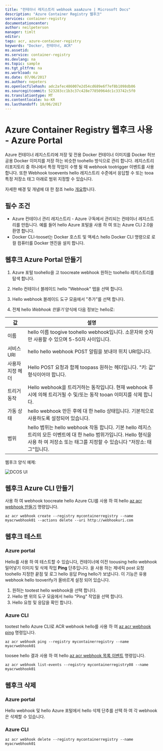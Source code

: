 ```yaml
---
title: "컨테이너 레지스트리 webhook aaaAzure | Microsoft Docs"
description: "Azure Container Registry 웹후크"
services: container-registry
documentationcenter: 
author: neilpeterson
manager: timlt
editor: 
tags: acr, azure-container-registry
keywords: "Docker, 컨테이너, ACR"
ms.assetid: 
ms.service: container-registry
ms.devlang: na
ms.topic: sample
ms.tgt_pltfrm: na
ms.workload: na
ms.date: 07/06/2017
ms.author: nepeters
ms.openlocfilehash: adc2afec486007e2d54cd689e6f7ef8b1098db06
ms.sourcegitcommit: 523283cc1b3c37c428e77850964dc1c33742c5f0
ms.translationtype: MT
ms.contentlocale: ko-KR
ms.lasthandoff: 10/06/2017
---
```

# <a name="using-azure-container-registry-webhooks---azure-portal"></a>Azure Container Registry 웹후크 사용 - Azure Portal

Azure 컨테이너 레지스트리에 저장 및 전용 Docker 컨테이너 이미지를 Docker 허브 공용 Docker 이미지를 저장 하는 비슷한 toohello 방식으로 관리 합니다. 레지스트리 리포지토리 중 하나에서 특정 작업이 수행 될 때 webhook tootrigger 이벤트를 사용 합니다. 또한 Webhook tooevents hello 레지스트리 수준에서 응답할 수 또는 tooa 특정 저장소 태그 아래로 범위 지정할 수 있습니다. 

자세한 배경 및 개념에 대 한 참조 hello [개요](./container-registry-intro.md)합니다.

## <a name="prerequisites"></a>필수 조건 

- Azure 컨테이너 관리 레지스트리 - Azure 구독에서 관리되는 컨테이너 레지스트리를 만듭니다. 예를 들어 hello Azure 포털을 사용 하 여 또는 Azure CLI 2.0을 환영 합니다. 
- Docker CLI-tooset는 Docker 호스트 및 액세스 hello Docker CLI 명령으로 로컬 컴퓨터를 Docker 엔진을 설치 합니다. 

## <a name="create-webhook-azure-portal"></a>웹후크 Azure Portal 만들기

1. Azure 포털 toohello을 고 toocreate webhook 원하는 toohello 레지스트리를 탐색 합니다. 

2. Hello 컨테이너 블레이드 hello "Webhook" 탭을 선택 합니다. 

3. Hello webhook 블레이드 도구 모음에서 "추가"를 선택 합니다. 

4. 전체 hello *Webhook 만들기* 양식에 다음 정보는 hello로:

| 값 | 설명 |
|---|---|
| 이름 | hello 이름 toogive toohello webhook입니다. 소문자와 숫자만 사용할 수 있으며 5-50자 사이입니다. |
| 서비스 URI | hello hello webhook POST 알림을 보내야 위치 URI입니다. |
| 사용자 지정 헤더 | Hello POST 요청과 함께 toopass 원하는 헤더입니다. "키: 값" 형식이어야 합니다. |
| 트리거 동작 | Hello webhook을 트리거하는 동작입니다. 현재 webhook 푸시에 의해 트리거될 수 및/또는 동작 tooan 이미지를 삭제 합니다. |
| 가동 상태 | hello webhook 만든 후에 대 한 hello 상태입니다. 기본적으로 사용하도록 설정되어 있습니다. |
| 범위 | hello 범위는 hello webhook 작동 합니다. 기본 hello 레지스트리의 모든 이벤트에 대 한 hello 범위가입니다. Hello 형식을 사용 하 여 저장소 또는 태그를 지정할 수 있습니다 "저장소: 태그"입니다. |

웹후크 양식 예제:

![DCOS UI](./media/container-registry-webhook/webhook.png)

## <a name="create-webhook-azure-cli"></a>웹후크 Azure CLI 만들기

사용 하 여 webhook toocreate hello Azure CLI를 사용 하 여 hello [az acr webhook 만들기](/cli/azure/acr/webhook#create) 명령입니다.

```azurecli-interactive
az acr webhook create --registry mycontainerregistry --name myacrwebhook01 --actions delete --uri http://webhookuri.com
```

## <a name="test-webhook"></a>웹후크 테스트

### <a name="azure-portal"></a>Azure portal

Hello를 사용 하 여 테스트할 수 있습니다, 컨테이너에 이전 toousing hello webhook 밀어넣기 이미지 및 삭제 작업 **Ping** 단추입니다. 을 사용 하는 제네릭 post 요청 toohello 지정한 끝점 및 로그 hello 응답 Ping hello가 보냅니다. 이 기능은 유용 webhook hello tooverify가 올바르게 설정 되어 있습니다.

1. 원하는 tootest hello webhook을 선택 합니다. 
2. Hello 맨 위의 도구 모음에서 hello "Ping" 작업을 선택 합니다. 
3. Hello 요청 및 응답을 확인 합니다.

### <a name="azure-cli"></a>Azure CLI

tootest hello Azure CLI로 ACR webhook hello를 사용 하 여 [az acr webhook ping](/cli/azure/acr/webhook#ping) 명령입니다.

```azurecli-interactive
az acr webhook ping --registry mycontainerregistry --name myacrwebhook01
```

toosee hello 결과 사용 하 여 hello [az acr webhook 목록 이벤트](/cli/azure/acr/webhook#list-events) 명령입니다. 

```azurecli-interactive
az acr webhook list-events --registry mycontainerregistry08 --name myacrwebhook01
```

## <a name="delete-webhook"></a>웹후크 삭제

### <a name="azure-portal"></a>Azure portal

Hello webhook 및 hello Azure 포털에서 hello 삭제 단추를 선택 하 여 각 webhook은 삭제할 수 있습니다.

### <a name="azure-cli"></a>Azure CLI

```azurecli-interactive
az acr webhook delete --registry mycontainerregistry --name myacrwebhook01
```